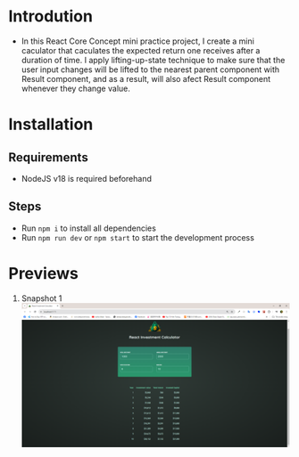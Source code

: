 # Introdution

- In this React Core Concept mini practice project, I create a mini caculator that caculates the expected return one receives after a duration of time. I apply lifting-up-state technique to make sure that the user input changes will be lifted to the nearest parent component with Result component, and as a result, will also afect Result component whenever they change value.

# Installation

## Requirements

- NodeJS v18 is required beforehand

## Steps

- Run <code>npm i</code> to install all dependencies
- Run <code>npm run dev</code> or <code>npm start</code> to start the development process

# Previews

1.  Snapshot 1
    <img src='./previews/pv1.png' alt='Snapshot 1'>
